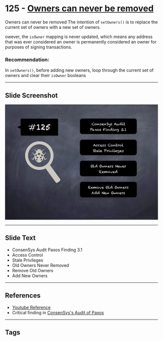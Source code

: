 
# 125 - [Owners can never be removed](./Owners%20can%20never%20be%20removed.md)

Owners can never be removed The intention of `setOwners()` is to replace the current set of owners with a new set of owners. 

owever, the `isOwner` mapping is never updated, which means any address that was ever considered an owner is permanently considered an owner for purposes of signing transactions.

### Recommendation:
In `setOwners()`, before adding new owners, loop through the current set of owners and clear their `isOwner` booleans
___
## Slide Screenshot
![125.png](../../images/8.%20Audit%20Findings%20201/125.png)
___
## Slide Text
- ConsenSys Audit Paxos Finding 3.1
- Access Control
- Stale Privileges
- Old Owners Never Removed
- Remove Old Owners
- Add New Owners
___
## References
- [Youtube Reference](https://youtu.be/yphqu2N35X4?t=249)
- Critical finding in [ConsenSys's Audit of Paxos](https://consensys.net/diligence/audits/2020/11/paxos/#owners-can-never-be-removed)
___
## Tags
